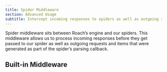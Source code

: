 ```yaml
---
title: Spider Middleware
section: Advanced Usage
subtitle: Intercept incoming responses to spiders as well as outgoing requests and items.
---
```


Spider middleware sits between Roach’s engine and our spiders. This middleware allows us to process incoming responses before they get passed to our spider as well as outgoing requests and items that were generated as part of the spider’s parsing callback.

## Built-in Middleware
